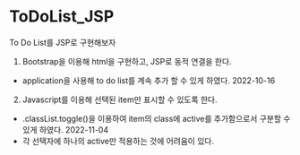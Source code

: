 # ToDoList_JSP

To Do List를 JSP로 구현해보자

1. Bootstrap을 이용해 html을 구현하고, JSP로 동적 연결을 한다.
  - application을 사용해 to do list를 계속 추가 할 수 있게 하였다. 2022-10-16


2. Javascript를 이용해 선택된 item만 표시할 수 있도록 한다.
  - .classList.toggle()을 이용하여 item의 class에 active를 추가함으로서 구분할 수 있게 하였다. 2022-11-04
  - 각 선택자에 하나의 active만 적용하는 것에 어려움이 있다.
